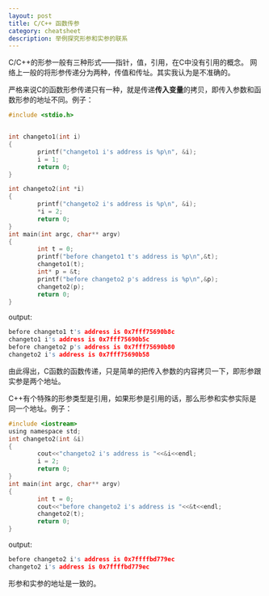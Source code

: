 ```yaml
---
layout: post
title: C/C++ 函数传参
category: cheatsheet
description: 举例探究形参和实参的联系
---
```


C/C++的形参一般有三种形式——指针，值，引用，在C中没有引用的概念。
网络上一般的将形参传递分为两种，传值和传址。其实我认为是不准确的。  

严格来说C的函数形参传递只有一种，就是传递**传入变量**的拷贝，即传入参数和函数形参的地址不同。例子：

```C
#include <stdio.h>


int changeto1(int i)
{
        printf("changeto1 i's address is %p\n", &i);
        i = 1;
        return 0;
}

int changeto2(int *i)
{
        printf("changeto2 i's address is %p\n", &i);
        *i = 2;
        return 0;
}
int main(int argc, char** argv)
{
        int t = 0;
        printf("before changeto1 t's address is %p\n",&t);
        changeto1(t);
        int* p = &t;
        printf("before changeto2 p's address is %p\n",&p);
        changeto2(p);
        return 0;
}
```

output:

```C
before changeto1 t's address is 0x7fff75690b8c
changeto1 i's address is 0x7fff75690b5c
before changeto2 p's address is 0x7fff75690b80
changeto2 i's address is 0x7fff75690b58
```

由此得出，C函数的函数传递，只是简单的把传入参数的内容拷贝一下，即形参跟实参是两个地址。

C++有个特殊的形参类型是引用，如果形参是引用的话，那么形参和实参实际是同一个地址。例子：

```C
#include <iostream>
using namespace std;
int changeto2(int &i)
{
        cout<<"changeto2 i's address is "<<&i<<endl;
        i = 2;
        return 0;
}
int main(int argc, char** argv)
{
        int t = 0;
        cout<<"before changeto2 i's address is "<<&t<<endl;
        changeto2(t);
        return 0;
}
```

output:

```C
before changeto2 i's address is 0x7ffffbd779ec
changeto2 i's address is 0x7ffffbd779ec
```

形参和实参的地址是一致的。
